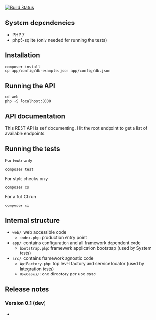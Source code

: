 [![Build Status](https://travis-ci.org/JeroenDeDauw/QueryrAPI.svg)](https://travis-ci.org/JeroenDeDauw/QueryrAPI)

## System dependencies

* PHP 7
* php5-sqlite (only needed for running the tests)

## Installation

    composer install
    cp app/config/db-example.json app/config/db.json

## Running the API

	cd web
	php -S localhost:8000

## API documentation

This REST API is self documenting. Hit the root endpoint to get a list of available endpoints.

## Running the tests

For tests only

    composer test

For style checks only

	composer cs

For a full CI run

	composer ci

## Internal structure

* `web/`: web accessible code
	* `index.php`: production entry point
* `app/`: contains configuration and all framework dependent code
	* `bootstrap.php`: framework application bootstrap (used by System tests)
* `src/`: contains framework agnostic code
	* `ApiFactory.php`: top level factory and service locator (used by Integration tests)
	* `UseCases/`: one directory per use case

## Release notes

### Version 0.1 (dev)

*